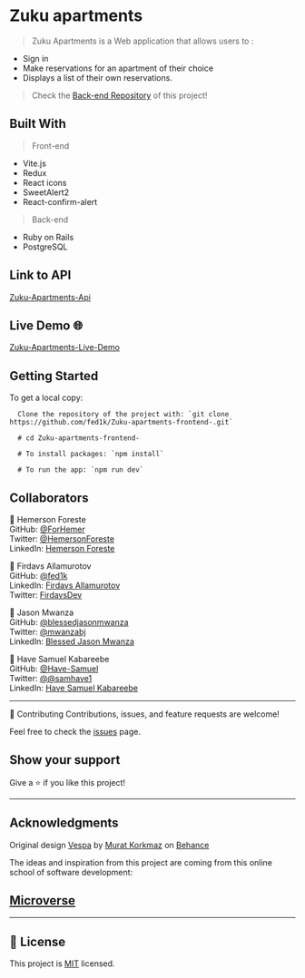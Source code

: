 # Zuku apartments

> Zuku Apartments is a Web application that allows users to :
 - Sign in
 - Make reservations for an apartment of their choice
 - Displays a list of their own reservations.

> Check the [Back-end Repository](https://github.com/ForHemer/Zuku-Apartments-Backend) of this project!

## Built With

> Front-end

- Vite.js
- Redux
- React icons
- SweetAlert2
- React-confirm-alert 

> Back-end

- Ruby on Rails
- PostgreSQL

## Link to API

[Zuku-Apartments-Api](https://zuku-apartments-api.herokuapp.com)

## Live Demo 🌐

[Zuku-Apartments-Live-Demo](https://zuku-apartments-frontend.vercel.app/https://zuku-apartments-frontend.vercel.app/ )

## Getting Started

To get a local copy:

```
  Clone the repository of the project with: `git clone https://github.com/fed1k/Zuku-apartments-frontend-.git`
  
  # cd Zuku-apartments-frontend-

  # To install packages: `npm install`

  # To run the app: `npm run dev`

```
## Collaborators 

👤 Hemerson Foreste<br>
GitHub: [@ForHemer](https://github.com/ForHemer)<br>
Twitter: [@HemersonForeste](https://twitter.com/HemersonForeste)<br>
LinkedIn: [Hemerson Foreste](https://www.linkedin.com/in/hemerson-foreste/)<br>

👤 Firdavs Allamurotov<br>
GitHub: [@fed1k](https://github.com/fed1k)<br>
LinkedIn: [Firdavs Allamurotov](https://www.linkedin.com/in/firdavs-allamurotov/)<br>
Twitter: [FirdavsDev](https://twitter.com/FirdavsDev)<br>

👤 Jason Mwanza<br>
GitHub: [@blessedjasonmwanza](https://github.com/blessedjasonmwanza)<br>
Twitter: [@mwanzabj](https://twitter.com/mwanzabj)<br>
LinkedIn: [Blessed Jason Mwanza](https://www.linkedin.com/in/blessedjasonmwanza/)<br>

👤 Have Samuel Kabareebe<br>
GitHub: [@Have-Samuel](https://github.com/Have-Samuel)<br>
Twitter: [@@samhave1](https://twitter.com/samhave1)<br>
LinkedIn: [Have Samuel Kabareebe](https://www.linkedin.com/in/have-samuel/)<br>

<hr>

🤝 Contributing
Contributions, issues, and feature requests are welcome!

Feel free to check the [issues](https://github.com/fed1k/Zuku-apartments-frontend-/issues) page.

## Show your support

Give a ⭐️ if you like this project!
<hr>

## Acknowledgments

Original design [Vespa](https://www.behance.net/gallery/26425031/Vespa-Responsive-Redesign/modules/173005583) by [Murat Korkmaz](https://www.behance.net/muratk) on [Behance](https://www.behance.net/)

The ideas and inspiration from this project are coming from this online school of software development:

## [**Microverse**](https://www.microverse.org/)
<hr>

## 📝 License

This project is [MIT](./MIT.md) licensed.
